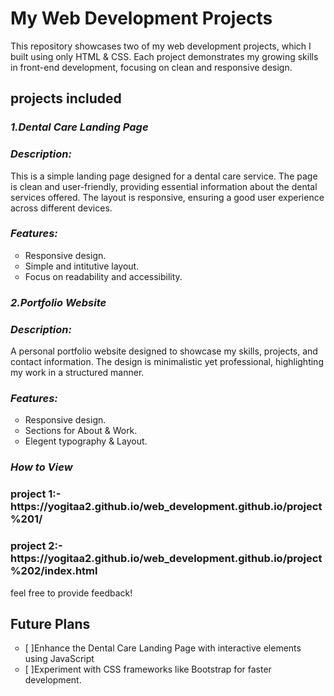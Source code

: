 <strong><h1>My Web Development Projects</h1></strong>
<p>This repository showcases two of my web development projects, which I built using only HTML & CSS. Each project demonstrates my growing skills in front-end development, focusing on clean and responsive design.</p>
<strong><h2>projects included</h2></strong>
<i><b><h3>1.Dental Care Landing Page</h3></b></i>
<i><b><h3>Description:</h3></b></i>
<p>This is a simple landing page designed for a dental care service. The page is clean and user-friendly, providing essential information about the dental services offered. The layout is responsive, ensuring a good user experience across different devices.</p>
<i><b><h3>Features:</h3></b></i>
<ul type="circle">
<li>Responsive design.</li>
<li>Simple and intitutive layout.</li>
<li>Focus on readability and accessibility.</li>
</ul>
<i><b><h3>2.Portfolio Website</h3></b></i>
<i><b><h3>Description:</h3></b></i>
<p>A personal portfolio website designed to showcase my skills, projects, and contact information. The design is minimalistic yet professional, highlighting my work in a structured manner.</p>
<i><b><h3>Features:</h3></b></i>
<ul type="circle">
<li>Responsive design.</li>
<li>Sections for About & Work.</li>
<li>Elegent typography & Layout.</li>
</ul>
<i><b><h3>How to View</h3></b></i>
<strong><h3>project 1:-https://yogitaa2.github.io/web_development.github.io/project%201/</strong></h3>
<strong><h3>project 2:-https://yogitaa2.github.io/web_development.github.io/project%202/index.html</strong></h3>
<p>feel free to provide feedback!</p>
<strong><h2>Future Plans</h2></strong>
<ul type="circle">
<li>[ ]Enhance the Dental Care Landing Page with interactive elements using JavaScript</li>
<li>[ ]Experiment with CSS frameworks like Bootstrap for faster development.</li>
